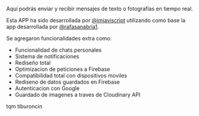 Aquí podrás enviar y recibir mensajes de texto o fotografías en tiempo real.


Esta APP ha sido desarrollada por [@imjaviscript](https://github.com/JaAvRJ) utilizando como base la app desarrollada por [@rafasanabria1](https://github.com/rafasanabria1).

Se agregaron funcionalidades extra como:

  - Funcionalidad de chats personales
  - Sistema de notificaciones
  - Rediseño total
  - Optimizacion de peticiones a Firebase
  - Compatibilidad total con dispositivos moviles
  - Rediseno de datos guardados en Firebase
  - Autenticacion con Google
  - Guardado de imagenes a traves de Cloudinary API
     
tqm tiburoncin
